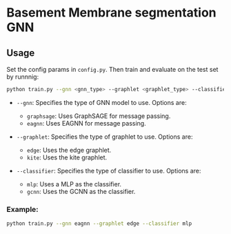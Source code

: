 # Basement Membrane segmentation GNN

## Usage
Set the config params in `config.py`. Then train and evaluate on the test set by runnnig:

````bash
python train.py --gnn <gnn_type> --graphlet <graphlet_type> --classifier <classifier_type>
````

- `--gnn`: Specifies the type of GNN model to use. Options are:
  - `graphsage`: Uses GraphSAGE for message passing.
  - `eagnn`: Uses EAGNN for message passing.

- `--graphlet`: Specifies the type of graphlet to use. Options are:
  - `edge`: Uses the edge graphlet.
  - `kite`: Uses the kite graphlet.

- `--classifier`: Specifies the type of classifier to use. Options are:
  - `mlp`: Uses a MLP as the classifier.
  - `gcnn`: Uses the GCNN as the classifier.


### Example:
````bash
python train.py --gnn eagnn --graphlet edge --classifier mlp
````